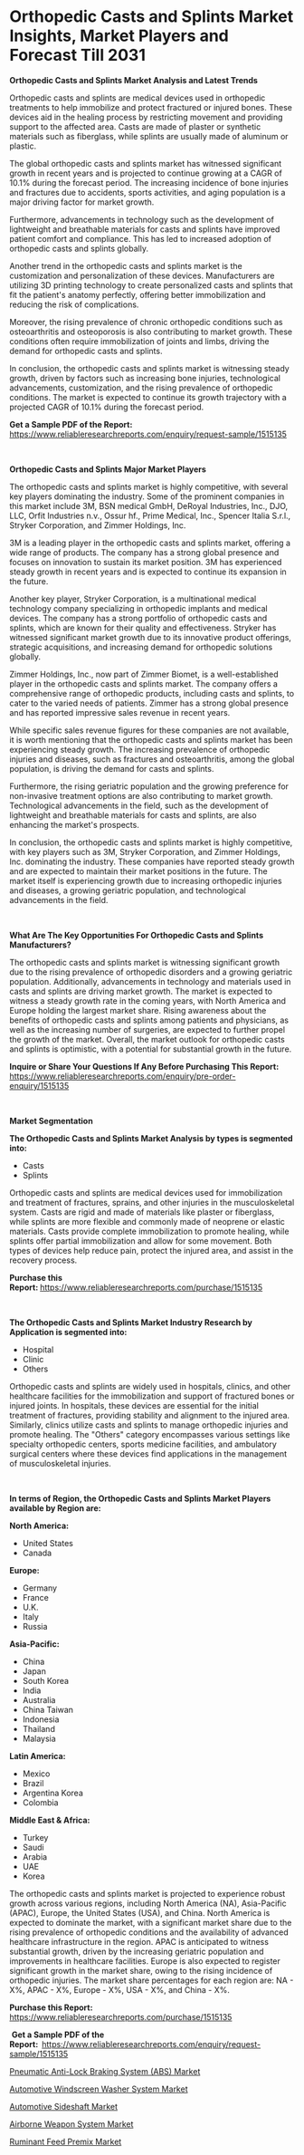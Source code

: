 <p><h1>Orthopedic Casts and Splints Market Insights, Market Players and Forecast Till 2031</h1></p><p><strong>Orthopedic Casts and Splints Market Analysis and Latest Trends</strong></p>
<p><p>Orthopedic casts and splints are medical devices used in orthopedic treatments to help immobilize and protect fractured or injured bones. These devices aid in the healing process by restricting movement and providing support to the affected area. Casts are made of plaster or synthetic materials such as fiberglass, while splints are usually made of aluminum or plastic.</p><p>The global orthopedic casts and splints market has witnessed significant growth in recent years and is projected to continue growing at a CAGR of 10.1% during the forecast period. The increasing incidence of bone injuries and fractures due to accidents, sports activities, and aging population is a major driving factor for market growth.</p><p>Furthermore, advancements in technology such as the development of lightweight and breathable materials for casts and splints have improved patient comfort and compliance. This has led to increased adoption of orthopedic casts and splints globally.</p><p>Another trend in the orthopedic casts and splints market is the customization and personalization of these devices. Manufacturers are utilizing 3D printing technology to create personalized casts and splints that fit the patient's anatomy perfectly, offering better immobilization and reducing the risk of complications.</p><p>Moreover, the rising prevalence of chronic orthopedic conditions such as osteoarthritis and osteoporosis is also contributing to market growth. These conditions often require immobilization of joints and limbs, driving the demand for orthopedic casts and splints.</p><p>In conclusion, the orthopedic casts and splints market is witnessing steady growth, driven by factors such as increasing bone injuries, technological advancements, customization, and the rising prevalence of orthopedic conditions. The market is expected to continue its growth trajectory with a projected CAGR of 10.1% during the forecast period.</p></p>
<p><strong>Get a Sample PDF of the Report:&nbsp;</strong> <a href="https://www.reliableresearchreports.com/enquiry/request-sample/1515135">https://www.reliableresearchreports.com/enquiry/request-sample/1515135</a></p>
<p>&nbsp;</p>
<p><strong>Orthopedic Casts and Splints Major Market Players</strong></p>
<p><p>The orthopedic casts and splints market is highly competitive, with several key players dominating the industry. Some of the prominent companies in this market include 3M, BSN medical GmbH, DeRoyal Industries, Inc., DJO, LLC, Orfit Industries n.v., Ossur hf., Prime Medical, Inc., Spencer Italia S.r.l., Stryker Corporation, and Zimmer Holdings, Inc.</p><p>3M is a leading player in the orthopedic casts and splints market, offering a wide range of products. The company has a strong global presence and focuses on innovation to sustain its market position. 3M has experienced steady growth in recent years and is expected to continue its expansion in the future.</p><p>Another key player, Stryker Corporation, is a multinational medical technology company specializing in orthopedic implants and medical devices. The company has a strong portfolio of orthopedic casts and splints, which are known for their quality and effectiveness. Stryker has witnessed significant market growth due to its innovative product offerings, strategic acquisitions, and increasing demand for orthopedic solutions globally.</p><p>Zimmer Holdings, Inc., now part of Zimmer Biomet, is a well-established player in the orthopedic casts and splints market. The company offers a comprehensive range of orthopedic products, including casts and splints, to cater to the varied needs of patients. Zimmer has a strong global presence and has reported impressive sales revenue in recent years.</p><p>While specific sales revenue figures for these companies are not available, it is worth mentioning that the orthopedic casts and splints market has been experiencing steady growth. The increasing prevalence of orthopedic injuries and diseases, such as fractures and osteoarthritis, among the global population, is driving the demand for casts and splints.</p><p>Furthermore, the rising geriatric population and the growing preference for non-invasive treatment options are also contributing to market growth. Technological advancements in the field, such as the development of lightweight and breathable materials for casts and splints, are also enhancing the market's prospects.</p><p>In conclusion, the orthopedic casts and splints market is highly competitive, with key players such as 3M, Stryker Corporation, and Zimmer Holdings, Inc. dominating the industry. These companies have reported steady growth and are expected to maintain their market positions in the future. The market itself is experiencing growth due to increasing orthopedic injuries and diseases, a growing geriatric population, and technological advancements in the field.</p></p>
<p>&nbsp;</p>
<p><strong>What Are The Key Opportunities For Orthopedic Casts and Splints Manufacturers?</strong></p>
<p><p>The orthopedic casts and splints market is witnessing significant growth due to the rising prevalence of orthopedic disorders and a growing geriatric population. Additionally, advancements in technology and materials used in casts and splints are driving market growth. The market is expected to witness a steady growth rate in the coming years, with North America and Europe holding the largest market share. Rising awareness about the benefits of orthopedic casts and splints among patients and physicians, as well as the increasing number of surgeries, are expected to further propel the growth of the market. Overall, the market outlook for orthopedic casts and splints is optimistic, with a potential for substantial growth in the future.</p></p>
<p><strong>Inquire or Share Your Questions If Any Before Purchasing This Report:</strong> <a href="https://www.reliableresearchreports.com/enquiry/pre-order-enquiry/1515135">https://www.reliableresearchreports.com/enquiry/pre-order-enquiry/1515135</a></p>
<p>&nbsp;</p>
<p><strong>Market Segmentation</strong></p>
<p><strong>The Orthopedic Casts and Splints Market Analysis by types is segmented into:</strong></p>
<p><ul><li>Casts</li><li>Splints</li></ul></p>
<p><p>Orthopedic casts and splints are medical devices used for immobilization and treatment of fractures, sprains, and other injuries in the musculoskeletal system. Casts are rigid and made of materials like plaster or fiberglass, while splints are more flexible and commonly made of neoprene or elastic materials. Casts provide complete immobilization to promote healing, while splints offer partial immobilization and allow for some movement. Both types of devices help reduce pain, protect the injured area, and assist in the recovery process.</p></p>
<p><strong>Purchase this Report:&nbsp;</strong><a href="https://www.reliableresearchreports.com/purchase/1515135">https://www.reliableresearchreports.com/purchase/1515135</a></p>
<p>&nbsp;</p>
<p><strong>The Orthopedic Casts and Splints Market Industry Research by Application is segmented into:</strong></p>
<p><ul><li>Hospital</li><li>Clinic</li><li>Others</li></ul></p>
<p><p>Orthopedic casts and splints are widely used in hospitals, clinics, and other healthcare facilities for the immobilization and support of fractured bones or injured joints. In hospitals, these devices are essential for the initial treatment of fractures, providing stability and alignment to the injured area. Similarly, clinics utilize casts and splints to manage orthopedic injuries and promote healing. The "Others" category encompasses various settings like specialty orthopedic centers, sports medicine facilities, and ambulatory surgical centers where these devices find applications in the management of musculoskeletal injuries.</p></p>
<p>&nbsp;</p>
<p><strong>In terms of Region, the Orthopedic Casts and Splints Market Players available by Region are:</strong></p>
<p>
    <p> <strong> North America: </strong>
        <ul>
            <li>United States</li>
            <li>Canada</li>
        </ul>
        </p> 
    <p> <strong> Europe: </strong>
        <ul>
            <li>Germany</li>
            <li>France</li>
            <li>U.K.</li>
            <li>Italy</li>
            <li>Russia</li>
        </ul>
        </p> 
    <p> <strong> Asia-Pacific: </strong>
        <ul>
            <li>China</li>
            <li>Japan</li>
            <li>South Korea</li>
            <li>India</li>
            <li>Australia</li>
            <li>China Taiwan</li>
            <li>Indonesia</li>
            <li>Thailand</li>
            <li>Malaysia</li>
        </ul>
        </p> 
    <p> <strong> Latin America: </strong>
        <ul>
            <li>Mexico</li>
            <li>Brazil</li>
            <li>Argentina Korea</li>
            <li>Colombia</li>
        </ul>
        </p> 
    <p> <strong> Middle East & Africa: </strong>
        <ul>
            <li>Turkey</li>
            <li>Saudi</li>
            <li>Arabia</li>
            <li>UAE</li>
            <li>Korea</li>
        </ul>
    </p>
    </p>
<p><p>The orthopedic casts and splints market is projected to experience robust growth across various regions, including North America (NA), Asia-Pacific (APAC), Europe, the United States (USA), and China. North America is expected to dominate the market, with a significant market share due to the rising prevalence of orthopedic conditions and the availability of advanced healthcare infrastructure in the region. APAC is anticipated to witness substantial growth, driven by the increasing geriatric population and improvements in healthcare facilities. Europe is also expected to register significant growth in the market share, owing to the rising incidence of orthopedic injuries. The market share percentages for each region are: NA - X%, APAC - X%, Europe - X%, USA - X%, and China - X%.</p></p>
<p><strong>Purchase this Report: </strong><a href="https://www.reliableresearchreports.com/purchase/1515135">https://www.reliableresearchreports.com/purchase/1515135</a></p>
<p>&nbsp;<strong>Get a Sample PDF of the Report:&nbsp;&nbsp;</strong><a href="https://www.reliableresearchreports.com/enquiry/request-sample/1515135">https://www.reliableresearchreports.com/enquiry/request-sample/1515135</a></p>
<p><strong></strong></p>
<p><p><a href="https://medium.com/@kimberlymontgomery2004/pneumatic-anti-lock-braking-system-abs-market-size-and-market-trends-complete-industry-overview-867720e17468">Pneumatic Anti-Lock Braking System (ABS) Market</a></p><p><a href="https://medium.com/@kimberlymontgomery2004/automotive-windscreen-washer-system-market-analysis-and-sze-forecasted-for-period-from-2024-to-2031-de3694e20c83">Automotive Windscreen Washer System Market</a></p><p><a href="https://medium.com/@blockchainbaron55/automotive-sideshaft-market-analysis-and-sze-forecasted-for-period-from-2024-to-2031-90afc1d32011">Automotive Sideshaft Market</a></p><p><a href="https://medium.com/p/506ba8f3590e/edit">Airborne Weapon System Market</a></p><p><a href="https://medium.com/@chiragreportprime1/ruminant-feed-premix-market-insights-into-market-cagr-market-trends-and-growth-strategies-82b778de7816">Ruminant Feed Premix Market</a></p></p>